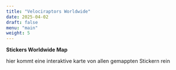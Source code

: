```yaml
---
title: "Velociraptors Worldwide"
date: 2025-04-02
draft: false
menu: "main"
weight: 5
---
```



**Stickers Worldwide Map**

hier kommt eine interaktive karte von allen gemappten Stickern rein
